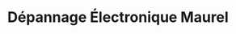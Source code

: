 ---
title: "Dépannage Électronique Maurel"
url: /digne-les-bains/depannage-electronique-maurel/
shop: Elektronik
---